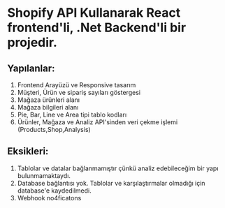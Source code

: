 # Shopify API Kullanarak React frontend'li, .Net Backend'li bir projedir.

## Yapılanlar:
1. Frontend Arayüzü ve Responsive tasarım
2. Müşteri, Ürün ve sipariş sayıları göstergesi
3. Mağaza ürünleri alanı
4. Mağaza bilgileri alanı
5. Pie, Bar, Line ve Area tipi tablo kodları
6. Ürünler, Mağaza ve Analiz API'sinden veri çekme işlemi (Products,Shop,Analysis)

## Eksikleri:
1. Tablolar ve datalar bağlanmamıştır çünkü analiz edebileceğim bir yapı bulunmamaktaydı.
2. Database bağlantısı yok. Tablolar ve karşılaştırmalar olmadığı için database'e kaydedilmedi.
3. Webhook no4ficatons

